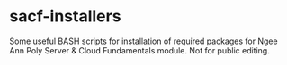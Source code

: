 # sacf-installers
Some useful BASH scripts for installation of required packages for Ngee Ann Poly Server &amp; Cloud Fundamentals module. Not for public editing.
